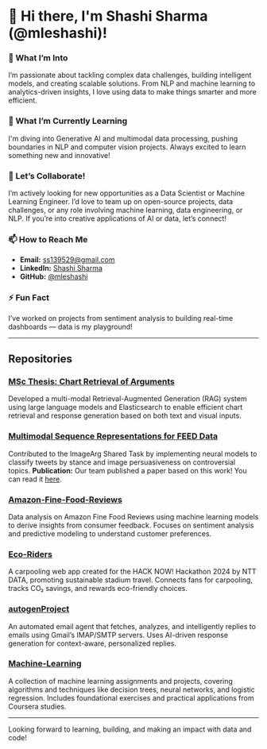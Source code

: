 # 👋 Hi there, I'm Shashi Sharma (@mleshashi)!

### 👀 What I’m Into
I’m passionate about tackling complex data challenges, building intelligent models, and creating scalable solutions. From NLP and machine learning to analytics-driven insights, I love using data to make things smarter and more efficient.

### 🌱 What I’m Currently Learning
I'm diving into Generative AI and multimodal data processing, pushing boundaries in NLP and computer vision projects. Always excited to learn something new and innovative!

### 🤝 Let’s Collaborate!
I’m actively looking for new opportunities as a Data Scientist or Machine Learning Engineer. I’d love to team up on open-source projects, data challenges, or any role involving machine learning, data engineering, or NLP. If you’re into creative applications of AI or data, let’s connect!

### 📫 How to Reach Me
- **Email:** ss139529@gmail.com  
- **LinkedIn:** [Shashi Sharma](https://linkedin.com/in/mleshashi)  
- **GitHub:** [@mleshashi](https://github.com/mleshashi)  

### ⚡ Fun Fact
I’ve worked on projects from sentiment analysis to building real-time dashboards — data is my playground!


---

## Repositories

### [MSc Thesis: Chart Retrieval of Arguments](#coming-soon)
Developed a multi-modal Retrieval-Augmented Generation (RAG) system using large language models and Elasticsearch to enable efficient chart retrieval and response generation based on both text and visual inputs.

### [Multimodal Sequence Representations for FEED Data](https://github.com/webis-de/argmining23-image-arg)
Contributed to the ImageArg Shared Task by implementing neural models to classify tweets by stance and image persuasiveness on controversial topics.
**Publication:** Our team published a paper based on this work! You can read it [here](https://aclanthology.org/2023.argmining-1.16/).

### [Amazon-Fine-Food-Reviews](https://github.com/mleshashi/Amazon-Fine-Food-Reviews)
Data analysis on Amazon Fine Food Reviews using machine learning models to derive insights from consumer feedback. Focuses on sentiment analysis and predictive modeling to understand customer preferences.

### [Eco-Riders](https://github.com/mleshashi/Eco-Riders)
A carpooling web app created for the HACK NOW! Hackathon 2024 by NTT DATA, promoting sustainable stadium travel. Connects fans for carpooling, tracks CO₂ savings, and rewards eco-friendly choices.

### [autogenProject](https://github.com/mleshashi/autogenProject)
An automated email agent that fetches, analyzes, and intelligently replies to emails using Gmail’s IMAP/SMTP servers. Uses AI-driven response generation for context-aware, personalized replies.

### [Machine-Learning](https://github.com/mleshashi/Machine-Learning)
A collection of machine learning assignments and projects, covering algorithms and techniques like decision trees, neural networks, and logistic regression. Includes foundational exercises and practical applications from Coursera studies.

---

Looking forward to learning, building, and making an impact with data and code!

